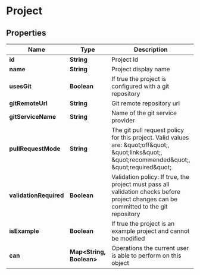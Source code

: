 
# Project

## Properties
Name | Type | Description | Notes
------------ | ------------- | ------------- | -------------
**id** | **String** | Project Id |  [optional]
**name** | **String** | Project display name |  [optional]
**usesGit** | **Boolean** | If true the project is configured with a git repository |  [optional]
**gitRemoteUrl** | **String** | Git remote repository url |  [optional]
**gitServiceName** | **String** | Name of the git service provider |  [optional]
**pullRequestMode** | **String** | The git pull request policy for this project. Valid values are: \&quot;off\&quot;, \&quot;links\&quot;, \&quot;recommended\&quot;, \&quot;required\&quot;. |  [optional]
**validationRequired** | **Boolean** | Validation policy: If true, the project must pass all validation checks before project changes can be committed to the git repository |  [optional]
**isExample** | **Boolean** | If true the project is an example project and cannot be modified |  [optional]
**can** | **Map&lt;String, Boolean&gt;** | Operations the current user is able to perform on this object |  [optional]



